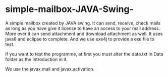 # simple-mailbox-JAVA-Swing-
A simple mailbox created by JAVA swing. It can send, receive, check mails as long as you have give it license to have an access to your mail address. More over it can send attachment and download attachment as well. It uses java8 and eclipse to complete. And we use exe4j to provide a exe file to test.

If you want to test the programme, at first you must alter the data.txt in Data folder as the introduction in it.

We use the javax.mail and javax.activation.
